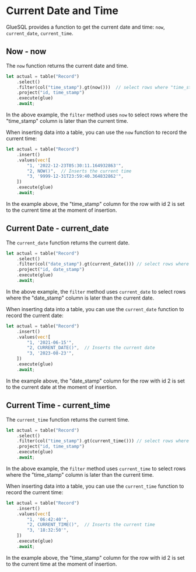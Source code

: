 # Current Date and Time

GlueSQL provides a function to get the current date and time: `now`, `current_date`, `current_time`.

## Now - now

The `now` function returns the current date and time.

```rust
let actual = table("Record")
    .select()
    .filter(col("time_stamp").gt(now()))  // select rows where "time_stamp" is later than current time
    .project("id, time_stamp")
    .execute(glue)
    .await;
```

In the above example, the `filter` method uses `now` to select rows where the "time_stamp" column is later than the current time.

When inserting data into a table, you can use the `now` function to record the current time:

```rust
let actual = table("Record")
    .insert()
    .values(vec![
        "1, '2022-12-23T05:30:11.164932863'",
        "2, NOW()",  // Inserts the current time
        "3, '9999-12-31T23:59:40.364832862'",
    ])
    .execute(glue)
    .await;
```
In the example above, the "time_stamp" column for the row with id 2 is set to the current time at the moment of insertion.

## Current Date - current_date

The `current_date` function returns the current date.  

```rust
let actual = table("Record")
    .select()
    .filter(col("date_stamp").gt(current_date())) // select rows where "date_stamp" is later than current date
    .project("id, date_stamp")
    .execute(glue)
    .await;
```

In the above example, the `filter` method uses `current_date` to select rows where the "date_stamp" column is later than the current date.

When inserting data into a table, you can use the `current_date` function to record the current date:

```rust
let actual = table("Record")
    .insert()
    .values(vec![
        "1, '2021-06-15'",
        "2, CURRENT_DATE()",  // Inserts the current date
        "3, '2023-08-23'",
    ])
    .execute(glue)
    .await;
```
In the example above, the "date_stamp" column for the row with id 2 is set to the current date at the moment of insertion.

## Current Time - current_time

The `current_time` function returns the current time.  

```rust
let actual = table("Record")
    .select()
    .filter(col("time_stamp").gt(current_time())) // select rows where "time_stamp" is later than current time
    .project("id, time_stamp")
    .execute(glue)
    .await;
```

In the above example, the `filter` method uses `current_time` to select rows where the "time_stamp" column is later than the current time.

When inserting data into a table, you can use the `current_time` function to record the current time:

```rust
let actual = table("Record")
    .insert()
    .values(vec![
        "1, '06:42:40'",
        "2, CURRENT_TIME()",  // Inserts the current time
        "3, '18:32:50'",
    ])
    .execute(glue)
    .await;
```
In the example above, the "time_stamp" column for the row with id 2 is set to the current time at the moment of insertion.